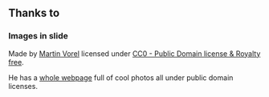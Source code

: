 ## Thanks to

### Images in slide

Made by [Martin Vorel](https://libreshot.com/about-libreshot/)
licensed under [CC0 - Public Domain license & Royalty free](https://creativecommons.org/licenses/publicdomain/).

He has a [whole webpage](https://libreshot.com) full of cool photos all under public domain licenses.
